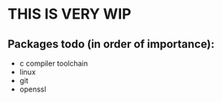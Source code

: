 # THIS IS VERY WIP

## Packages todo (in order of importance):
- c compiler toolchain
- linux
- git
- openssl